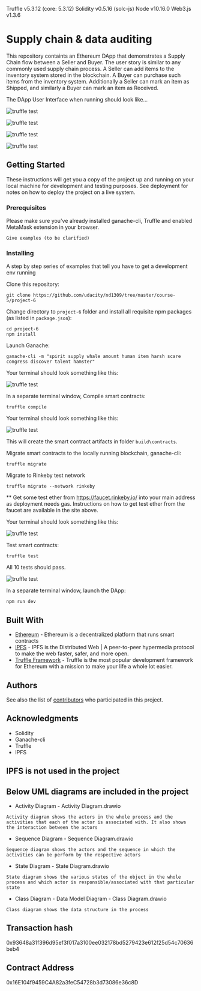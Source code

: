 Truffle v5.3.12 (core: 5.3.12)
Solidity v0.5.16 (solc-js)
Node v10.16.0
Web3.js v1.3.6


# Supply chain & data auditing

This repository containts an Ethereum DApp that demonstrates a Supply Chain flow between a Seller and Buyer. The user story is similar to any commonly used supply chain process. A Seller can add items to the inventory system stored in the blockchain. A Buyer can purchase such items from the inventory system. Additionally a Seller can mark an item as Shipped, and similarly a Buyer can mark an item as Received.

The DApp User Interface when running should look like...

![truffle test](images/ftc_product_overview.png)

![truffle test](images/ftc_farm_details.png)

![truffle test](images/ftc_product_details.png)

![truffle test](images/ftc_transaction_history.png)


## Getting Started

These instructions will get you a copy of the project up and running on your local machine for development and testing purposes. See deployment for notes on how to deploy the project on a live system.

### Prerequisites

Please make sure you've already installed ganache-cli, Truffle and enabled MetaMask extension in your browser.

```
Give examples (to be clarified)
```

### Installing

A step by step series of examples that tell you have to get a development env running

Clone this repository:

```
git clone https://github.com/udacity/nd1309/tree/master/course-5/project-6
```

Change directory to ```project-6``` folder and install all requisite npm packages (as listed in ```package.json```):

```
cd project-6
npm install
```

Launch Ganache:

```
ganache-cli -m "spirit supply whale amount human item harsh scare congress discover talent hamster"
```

Your terminal should look something like this:

![truffle test](images/ganache-cli.png)

In a separate terminal window, Compile smart contracts:

```
truffle compile
```

Your terminal should look something like this:

![truffle test](images/truffle_compile.png)

This will create the smart contract artifacts in folder ```build\contracts```.

Migrate smart contracts to the locally running blockchain, ganache-cli:

```
truffle migrate
```
Migrate to Rinkeby test network

```
truffle migrate --network rinkeby
```

** Get some test ether from https://faucet.rinkeby.io/ into your main address as deployment needs gas. Instructions on how to get test ether from the faucet are available in the site above.

Your terminal should look something like this:

![truffle test](images/truffle_migrate.png)

Test smart contracts:

```
truffle test
```

All 10 tests should pass.

![truffle test](images/truffle_test.png)

In a separate terminal window, launch the DApp:

```
npm run dev
```

## Built With

* [Ethereum](https://www.ethereum.org/) - Ethereum is a decentralized platform that runs smart contracts
* [IPFS](https://ipfs.io/) - IPFS is the Distributed Web | A peer-to-peer hypermedia protocol
to make the web faster, safer, and more open.
* [Truffle Framework](http://truffleframework.com/) - Truffle is the most popular development framework for Ethereum with a mission to make your life a whole lot easier.


## Authors

See also the list of [contributors](https://github.com/your/project/contributors.md) who participated in this project.

## Acknowledgments

* Solidity
* Ganache-cli
* Truffle
* IPFS

## IPFS is not used in the project

## Below UML diagrams are included in the project

* Activity Diagram - Activity Diagram.drawio

```
Activity diagram shows the actors in the whole process and the activities that each of the actor is associated with. It also shows the interaction between the actors
```

* Sequence Diagram - Sequence Diagram.drawio

```
Sequence diagram shows the actors and the sequence in which the activities can be perform by the respective actors
```

* State Diagram - State Diagram.drawio

```
State diagram shows the various states of the object in the whole process and which actor is responsible/associated with that particular state
```

* Class Diagram - Data Model Diagram - Class Diagram.drawio

```
Class diagram shows the data structure in the process
```

## Transaction hash
0x93648a31f396d95ef3f017a3100ee032178bd5279423e612f25d54c70636beb4

## Contract Address
0x16E104f9459C4A82a3feC54728b3d73086e36c8D


